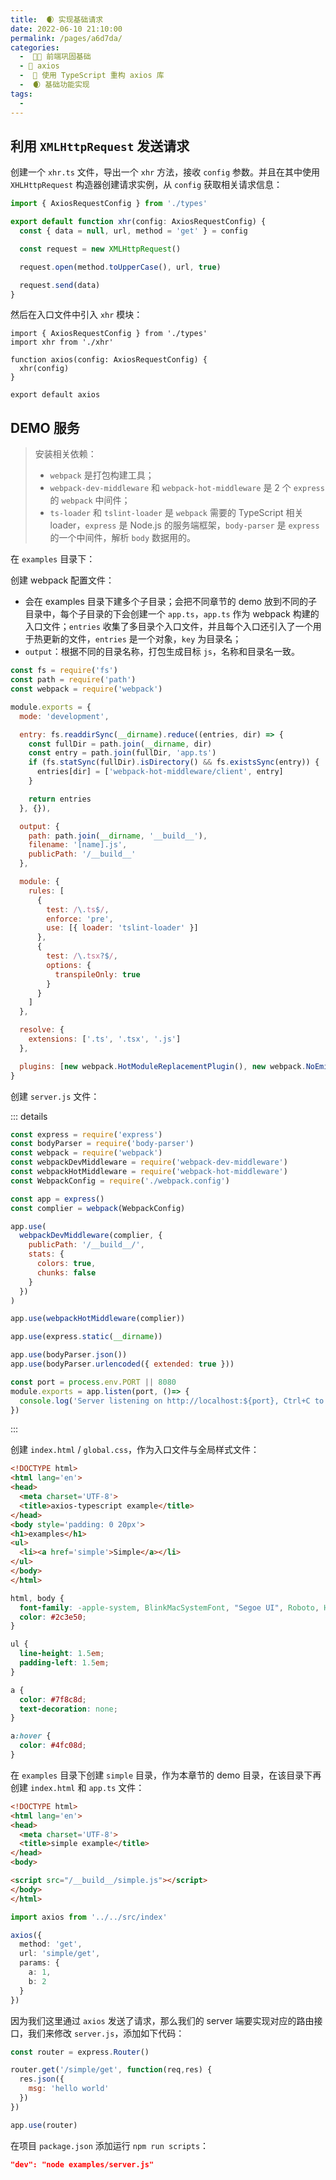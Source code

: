 ```yaml
---
title:  🌒 实现基础请求
date: 2022-06-10 21:10:00
permalink: /pages/a6d7da/
categories:
  -  🚶🏻 前端巩固基础
  - 🚟 axios
  -  💽 使用 TypeScript 重构 axios 库
  -  🌒 基础功能实现
tags:
  - 
---
```

## 利用 `XMLHttpRequest` 发送请求

创建一个 `xhr.ts` 文件，导出一个 `xhr` 方法，接收 `config` 参数。并且在其中使用 `XHLHttpRequest` 构造器创建请求实例，从 `config` 获取相关请求信息：

```ts
import { AxiosRequestConfig } from './types'

export default function xhr(config: AxiosRequestConfig) {
  const { data = null, url, method = 'get' } = config

  const request = new XMLHttpRequest()

  request.open(method.toUpperCase(), url, true)

  request.send(data)
}
```



然后在入口文件中引入 `xhr` 模块：

```ts
import { AxiosRequestConfig } from './types'
import xhr from './xhr'

function axios(config: AxiosRequestConfig) {
  xhr(config)
}

export default axios
```



## DEMO 服务



> 安装相关依赖：
>
> + `webpack` 是打包构建工具；
> + `webpack-dev-middleware` 和 `webpack-hot-middleware` 是 2 个 `express` 的 `webpack` 中间件；
> + `ts-loader` 和 `tslint-loader` 是 `webpack` 需要的 TypeScript 相关 loader，`express` 是 Node.js 的服务端框架，`body-parser` 是 `express` 的一个中间件，解析 `body` 数据用的。



在 `examples` 目录下：

创建 webpack 配置文件：

+ 会在 examples 目录下建多个子目录；会把不同章节的 demo 放到不同的子目录中，每个子目录的下会创建一个 `app.ts`，`app.ts` 作为 webpack 构建的入口文件；`entries` 收集了多目录个入口文件，并且每个入口还引入了一个用于热更新的文件，`entries` 是一个对象，`key` 为目录名；
+ `output`：根据不同的目录名称，打包生成目标 `js`，名称和目录名一致。

```js
const fs = require('fs')
const path = require('path')
const webpack = require('webpack')

module.exports = {
  mode: 'development',

  entry: fs.readdirSync(__dirname).reduce((entries, dir) => {
    const fullDir = path.join(__dirname, dir)
    const entry = path.join(fullDir, 'app.ts')
    if (fs.statSync(fullDir).isDirectory() && fs.existsSync(entry)) {
      entries[dir] = ['webpack-hot-middleware/client', entry]
    }

    return entries
  }, {}),

  output: {
    path: path.join(__dirname, '__build__'),
    filename: '[name].js',
    publicPath: '/__build__'
  },

  module: {
    rules: [
      {
        test: /\.ts$/,
        enforce: 'pre',
        use: [{ loader: 'tslint-loader' }]
      },
      {
        test: /\.tsx?$/,
        options: {
          transpileOnly: true
        }
      }
    ]
  },

  resolve: {
    extensions: ['.ts', '.tsx', '.js']
  },

  plugins: [new webpack.HotModuleReplacementPlugin(), new webpack.NoEmitOnErrorsPlugin()]
}
```



创建 `server.js` 文件：

::: details

```js
const express = require('express')
const bodyParser = require('body-parser')
const webpack = require('webpack')
const webpackDevMiddleware = require('webpack-dev-middleware')
const webpackHotMiddleware = require('webpack-hot-middleware')
const WebpackConfig = require('./webpack.config')

const app = express()
const complier = webpack(WebpackConfig)

app.use(
  webpackDevMiddleware(complier, {
    publicPath: '/__build__/',
    stats: {
      colors: true,
      chunks: false
    }
  })
)

app.use(webpackHotMiddleware(complier))

app.use(express.static(__dirname))

app.use(bodyParser.json())
app.use(bodyParser.urlencoded({ extended: true }))

const port = process.env.PORT || 8080
module.exports = app.listen(port, ()=> {
  console.log('Server listening on http://localhost:${port}, Ctrl+C to stop')
})
```

:::



创建 `index.html` / `global.css`，作为入口文件与全局样式文件：

```html
<!DOCTYPE html>
<html lang='en'>
<head>
  <meta charset='UTF-8'>
  <title>axios-typescript example</title>
</head>
<body style='padding: 0 20px'>
<h1>examples</h1>
<ul>
  <li><a href='simple'>Simple</a></li>
</ul>
</body>
</html>
```

```css
html, body {
  font-family: -apple-system, BlinkMacSystemFont, "Segoe UI", Roboto, Helvetica, Arial, sans-serif, "Apple Color Emoji", "Segoe UI Emoji", "Segoe UI Symbol";
  color: #2c3e50;
}

ul {
  line-height: 1.5em;
  padding-left: 1.5em;
}

a {
  color: #7f8c8d;
  text-decoration: none;
}

a:hover {
  color: #4fc08d;
}
```



在 `examples` 目录下创建 `simple` 目录，作为本章节的 demo 目录，在该目录下再创建 `index.html` 和 `app.ts` 文件：

```html
<!DOCTYPE html>
<html lang='en'>
<head>
  <meta charset='UTF-8'>
  <title>simple example</title>
</head>
<body>

<script src="/__build__/simple.js"></script>
</body>
</html>
```



```ts
import axios from '../../src/index'

axios({
  method: 'get',
  url: 'simple/get',
  params: {
    a: 1,
    b: 2
  }
})
```



因为我们这里通过 `axios` 发送了请求，那么我们的 server 端要实现对应的路由接口，我们来修改 `server.js`，添加如下代码：

```js
const router = express.Router()

router.get('/simple/get', function(req,res) {
  res.json({
    msg: 'hello world'
  })
})

app.use(router)
```



在项目 `package.json` 添加运行 `npm run scripts`：

```json
"dev": "node examples/server.js"
```



